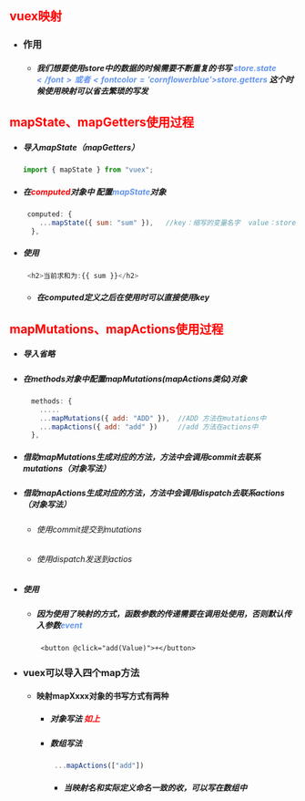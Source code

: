 ## <font color='red'>vuex映射</font>



- ### 作用
  - ##### 我们想要使用store中的数据的时候需要不断重复的书写 <font color='cornflowerblue'>$store.state</font> 或者 <font color='cornflowerblue'>$store.getters</font> 这个时候使用映射可以省去繁琐的写发







## <font color='red'>mapState、mapGetters使用过程</font>



- ##### 导入mapState（mapGetters）

  ```js
  import { mapState } from "vuex";
  ```

  

- ##### 在<font color='red'>computed</font>对象中 配置<font color='cornflowerblue'>mapState</font>对象

  ```js
   computed: {
      ...mapState({ sum: "sum" }),   //key：缩写的变量名字  value：store里面state中的属性
    },
  ```

  

- ##### 使用

  ```js
   <h2>当前求和为:{{ sum }}</h2>	
  ```

  - ##### 在computed定义之后在使用时可以直接使用key 





## <font color='red'>mapMutations、mapActions使用过程</font>



- ##### 导入省略

- ##### 在methods对象中配置mapMutations(mapActions类似)对象

  ```js
    methods: {
      .....
      ...mapMutations({ add: "ADD" }),  //ADD 方法在mutations中
      ...mapActions({ add: "add" })     //add 方法在actions中
    },
  ```

- ##### 借助mapMutations生成对应的方法，方法中会调用commit去联系mutations（对象写法）

- ##### 借助mapActions生成对应的方法，方法中会调用dispatch去联系actions（对象写法）

  - ###### 使用commit提交到mutations

  - ###### 使用dispatch发送到actios

- ##### 使用

  - ##### 因为使用了映射的方式，函数参数的传递需要在调用处使用，否则默认传入参数<font color='cornflowerblue'>event</font> 

    ```vue
     <button @click="add(Value)">+</button>
    ```

    







- ### vuex可以导入四个map方法

  - #### 映射mapXxxx对象的书写方式有两种 

    - ##### 对象写法 <font color='red'>如上</font>

    - ##### 数组写法

      ```js
       ...mapActions(["add"]) 
      ```

      - ##### 当映射名和实际定义命名一致的收，可以写在数组中